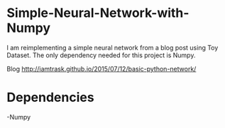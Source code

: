# Simple-Neural-Network-with-Numpy

I am reimplementing a simple neural network from a blog post using Toy Dataset. The only dependency needed for this project is Numpy.

Blog http://iamtrask.github.io/2015/07/12/basic-python-network/

# Dependencies

-Numpy


